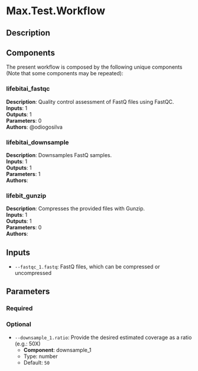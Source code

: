 # Max.Test.Workflow

## Description



## Components

The present workflow is composed by the following unique components (Note that some components may be repeated):

### lifebitai_fastqc

**Description**: Quality control assessment of FastQ files using FastQC.\
**Inputs**: 1\
**Outputs**: 1\
**Parameters**: 0\
**Authors**: @odiogosilva

### lifebitai_downsample

**Description**: Downsamples FastQ samples.\
**Inputs**: 1\
**Outputs**: 1\
**Parameters**: 1\
**Authors**: 

### lifebit_gunzip

**Description**: Compresses the provided files with Gunzip.\
**Inputs**: 1\
**Outputs**: 1\
**Parameters**: 0\
**Authors**: 

## Inputs

- `--fastqc_1.fastq`: FastQ files, which can be compressed or uncompressed
## Parameters

### Required



### Optional

- `--downsample_1.ratio`: Provide the desired estimated coverage as a ratio (e.g.: 50X)
    - **Component**: downsample_1 
    - Type: number
    - Default: `50` 

